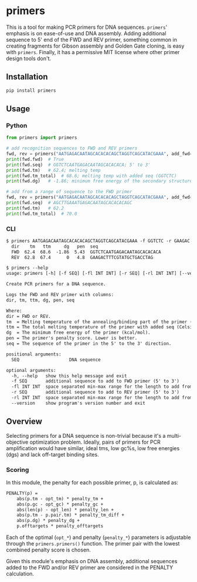 # primers

This is a tool for making PCR primers for DNA sequences. `primers`' emphasis is on ease-of-use and DNA assembly. Adding additional sequence to 5' end of the FWD and REV primer, something common in creating fragments for Gibson assembly and Golden Gate cloning, is easy with `primers`. Finally, it has a permissive MIT license where other primer design tools don't.

## Installation

```bash
pip install primers
```

## Usage

### Python

```python
from primers import primers

# add recognition sequences to FWD and REV primers
fwd, rev = primers("AATGAGACAATAGCACACACAGCTAGGTCAGCATACGAAA", add_fwd="GGTCTC" add_rev="GAAGAC")
print(fwd.fwd)  # True
print(fwd.seq)  # GGTCTCAATGAGACAATAGCACACACA; 5' to 3'
print(fwd.tm)   # 62.4; melting temp
print(fwd.tm_total)  # 68.6; melting temp with added seq (GGTCTC)
print(fwd.dg)   # -1.86; minimum free energy of the secondary structure

# add from a range of sequence to the FWD primer
fwd, rev = primers("AATGAGACAATAGCACACACAGCTAGGTCAGCATACGAAA", add_fwd="GGATCGAGCTTGA", add_fwd_len=(5, 12))
print(fwd.seq)  # AGCTTGAAATGAGACAATAGCACACACAGC
print(fwd.tm)   # 62.2
print(fwd.tm_total)  # 70.0
```

### CLI

```txt
$ primers AATGAGACAATAGCACACACAGCTAGGTCAGCATACGAAA -f GGTCTC -r GAAGAC
  dir    tm   ttm     dg   pen  seq
  FWD  62.4  68.6  -1.86  5.43  GGTCTCAATGAGACAATAGCACACACA
  REV  62.8  67.4      0   4.8  GAAGACTTTCGTATGCTGACCTAG
```

```txt
$ primers --help
usage: primers [-h] [-f SEQ] [-fl INT INT] [-r SEQ] [-rl INT INT] [--version] SEQ

Create PCR primers for a DNA sequence.

Logs the FWD and REV primer with columns:
dir, tm, ttm, dg, pen, seq

Where:
dir = FWD or REV.
tm  = Melting temperature of the annealing/binding part of the primer (Celsius).
ttm = The total melting temperature of the primer with added seq (Celsius).
dg  = The minimum free energy of the primer (kcal/mol).
pen = The primer's penalty score. Lower is better.
seq = The sequence of the primer in the 5' to the 3' direction.

positional arguments:
  SEQ                   DNA sequence

optional arguments:
  -h, --help   show this help message and exit
  -f SEQ       additional sequence to add to FWD primer (5' to 3')
  -fl INT INT  space separated min-max range for the length to add from 'add_fwd' (5' to 3')
  -r SEQ       additional sequence to add to REV primer (5' to 3')
  -rl INT INT  space separated min-max range for the length to add from 'add_rev' (5' to 3')
  --version    show program's version number and exit
```

## Overview

Selecting primers for a DNA sequence is non-trivial because it's a multi-objective optimization problem. Ideally, pairs of primers for PCR amplification would have similar, ideal tms, low gc%s, low free energies (dgs) and lack off-target binding sites.

### Scoring

In this module, the penalty for each possible primer, p, is calculated as:

```txt
PENALTY(p) =
    abs(p.tm - opt_tm) * penalty_tm +
    abs(p.gc - opt_gc) * penalty_gc +
    abs(len(p) - opt_len) * penalty_len +
    abs(p.tm - p.pair.tm) * penalty_tm_diff +
    abs(p.dg) * penalty_dg +
    p.offtargets * penalty_offtargets
```

Each of the optimal (`opt_*`) and penalty (`penalty_*`) parameters is adjustable through the `primers.primers()` function. The primer pair with the lowest combined penalty score is chosen.

Given this module's emphasis on DNA assembly, additional sequences added to the FWD and/or REV primer are considered in the PENALTY calculation.

